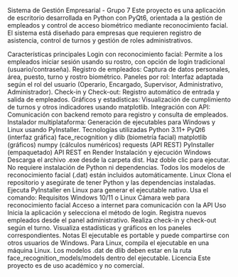 Sistema de Gestión Empresarial - Grupo 7
Este proyecto es una aplicación de escritorio desarrollada en Python con PyQt6, orientada a la gestión de empleados y control de acceso biométrico mediante reconocimiento facial. El sistema está diseñado para empresas que requieren registro de asistencia, control de turnos y gestión de roles administrativos.

Características principales
Login con reconocimiento facial: Permite a los empleados iniciar sesión usando su rostro, con opción de login tradicional (usuario/contraseña).
Registro de empleados: Captura de datos personales, área, puesto, turno y rostro biométrico.
Paneles por rol: Interfaz adaptada según el rol del usuario (Operario, Encargado, Supervisor, Administrativo, Administrador).
Check-in y Check-out: Registro automático de entrada y salida de empleados.
Gráficos y estadísticas: Visualización de cumplimiento de turnos y otros indicadores usando matplotlib.
Integración con API: Comunicación con backend remoto para registro y consulta de empleados.
Instalador multiplataforma: Generación de ejecutables para Windows y Linux usando PyInstaller.
Tecnologías utilizadas
Python 3.11+
PyQt6 (interfaz gráfica)
face_recognition y dlib (biometría facial)
matplotlib (gráficos)
numpy (cálculos numéricos)
requests (API REST)
PyInstaller (empaquetado)
API REST en Render
Instalación y ejecución
Windows
Descarga el archivo .exe desde la carpeta dist.
Haz doble clic para ejecutar. No requiere instalación de Python ni dependencias.
Todos los modelos de reconocimiento facial (.dat) están incluidos automáticamente.
Linux
Clona el repositorio y asegúrate de tener Python y las dependencias instaladas.
Ejecuta PyInstaller en Linux para generar el ejecutable nativo.
Usa el comando:
Requisitos
Windows 10/11 o Linux
Cámara web para reconocimiento facial
Acceso a internet para comunicación con la API
Uso
Inicia la aplicación y selecciona el método de login.
Registra nuevos empleados desde el panel administrativo.
Realiza check-in y check-out según el turno.
Visualiza estadísticas y gráficos en los paneles correspondientes.
Notas
El ejecutable es portable y puede compartirse con otros usuarios de Windows.
Para Linux, compila el ejecutable en una máquina Linux.
Los modelos .dat de dlib deben estar en la ruta face_recognition_models/models dentro del ejecutable.
Licencia
Este proyecto es de uso académico y no comercial.
